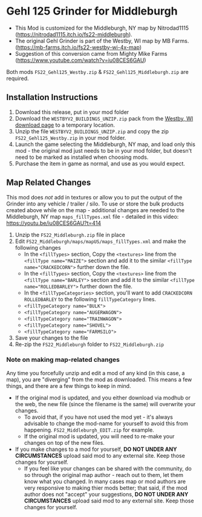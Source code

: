 # Gehl 125 Grinder for Middleburgh

- This Mod is customized for the Middleburgh, NY map by Nitrodad1115 (https://nitrodad1115.itch.io/fs22-middleburgh).
- The original Gehl Grinder is part of the Westby, WI map by MB Farms. (https://mb-farms.itch.io/fs22-westby-wi-4x-map)
- Suggestion of this conversion came from Mighty Mike Farms (https://www.youtube.com/watch?v=iu08CES6GAU)

Both mods `FS22_Gehl125_Westby.zip` & `FS22_Gehl125_Middleburgh.zip` are required.

## Installation Instructions
1. Download this release, put in your mod folder
2. Download the `WESTBYV2_BUILDINGS_UNZIP.zip` pack from the [Westby, WI download page](https://mb-farms.itch.io/fs22-westby-wi-4x-map) to a temporary location.
3. Unzip the file `WESTBYV2_BUILDINGS_UNZIP.zip`  and copy the zip `FS22_Gehl125_Westby.zip` in your mod folder.
4. Launch the game selecting the Middleburgh, NY map, and load only this mod - the original mod just needs to be in your mod folder, but doesn't need to be marked as installed when choosing mods.
5. Purchase the item in game as normal, and use as you would expect.

## Map Related Changes
This mod does *not* add in textures or allow you to put the output of the Grinder into any vehicle / trailer / silo. To use or store the bulk products created above while on the map - additional changes are needed to the Middleburgh, NY map `maps_fillTypes.xml` file - detailed in this video: https://youtu.be/iu08CES6GAU?t=414

1. Unzip the `FS22_Middleburgh.zip` file in place
2. Edit `FS22_Middleburgh/maps/mapUS/maps_fillTypes.xml` and make the following changes
   - In the `<fillTypes>` section, Copy the `<textures>` line from the `<fillType name="MAIZE">` section and add it to the similar `<fillType name="CRACKEDCORN">` further down the file.
   - In the `<fillTypes>` section, Copy the `<textures>` line from the `<fillType name="BARLEY">` section and add it to the similar `<fillType name="ROLLEDBARLEY">` further down the file.
   - In the `<fillTypeCategories>` section, you'll want to add `CRACKEDCORN ROLLEDBARLEY` to the following `fillTypeCategory` lines.
    - `<fillTypeCategory name="BULK">`
    - `<fillTypeCategory name="AUGERWAGON">`
    - `<fillTypeCategory name="TRAINWAGON">`
    - `<fillTypeCategory name="SHOVEL">`
    - `<fillTypeCategory name="FARMSILO">`
3. Save your changes to the file
4. Re-zip the `FS22_Middleburgh` folder to `FS22_Middleburgh.zip`

### Note on making map-related changes
Any time you forcefully unzip and edit a mod of any kind (in this case, a map), you are "diverging" from the mod as downloaded. This means a few things, and there are a few things to keep in mind.

- If the original mod is updated, and you either download via modhub or the web, the new file (since the filename is the same) will overwrite your changes.
  - To avoid that, if you have not used the mod yet - it's always advisable to change the mod-name for yourself to avoid this from happening. `FS22_Middleburgh_EDIT.zip` for example.
  - If the original mod is updated, you will need to re-make your changes on top of the new files.
- If you make changes to a mod for yourself, **DO NOT UNDER ANY CIRCUMSTANCES** upload said mod to any external site. Keep those changes for yourself.
  - If you feel like your changes can be shared with the community, do so through the original map author - reach out to them, let them know what you changed. In many cases map or mod authors are very responsive to making thier mods better; that said, if the mod author does not "accept" your suggestions,  **DO NOT UNDER ANY CIRCUMSTANCES** upload said mod to any external site. Keep those changes for yourself.
